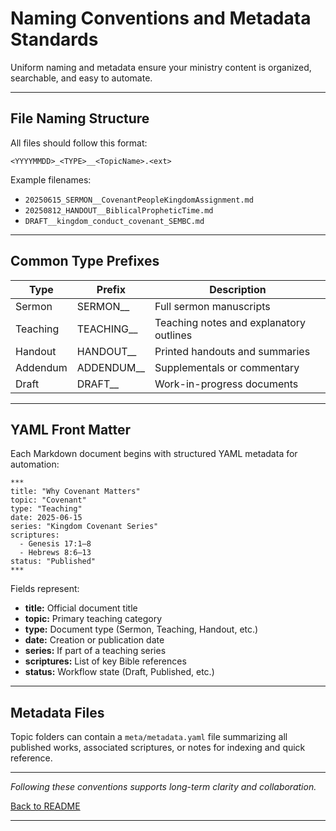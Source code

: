 # Naming Conventions and Metadata Standards

Uniform naming and metadata ensure your ministry content is organized, searchable, and easy to automate.

---

## File Naming Structure

All files should follow this format:

```
<YYYYMMDD>_<TYPE>__<TopicName>.<ext>
```

Example filenames:

- `20250615_SERMON__CovenantPeopleKingdomAssignment.md`
- `20250812_HANDOUT__BiblicalPropheticTime.md`
- `DRAFT__kingdom_conduct_covenant_SEMBC.md`

---

## Common Type Prefixes

| Type     | Prefix      | Description                                   |
|----------|-------------|-----------------------------------------------|
| Sermon   | SERMON__    | Full sermon manuscripts                       |
| Teaching | TEACHING__  | Teaching notes and explanatory outlines      |
| Handout  | HANDOUT__   | Printed handouts and summaries                |
| Addendum | ADDENDUM__  | Supplementals or commentary                    |
| Draft    | DRAFT__     | Work-in-progress documents                    |

---

## YAML Front Matter

Each Markdown document begins with structured YAML metadata for automation:

```
***
title: "Why Covenant Matters"
topic: "Covenant"
type: "Teaching"
date: 2025-06-15
series: "Kingdom Covenant Series"
scriptures:
  - Genesis 17:1–8
  - Hebrews 8:6–13
status: "Published"
***
```

Fields represent:

- **title:** Official document title
- **topic:** Primary teaching category
- **type:** Document type (Sermon, Teaching, Handout, etc.)
- **date:** Creation or publication date
- **series:** If part of a teaching series
- **scriptures:** List of key Bible references
- **status:** Workflow state (Draft, Published, etc.)

---

## Metadata Files

Topic folders can contain a `meta/metadata.yaml` file summarizing all published works, associated scriptures, or notes for indexing and quick reference.

---

*Following these conventions supports long-term clarity and collaboration.*

[Back to README](../README.md)

***
